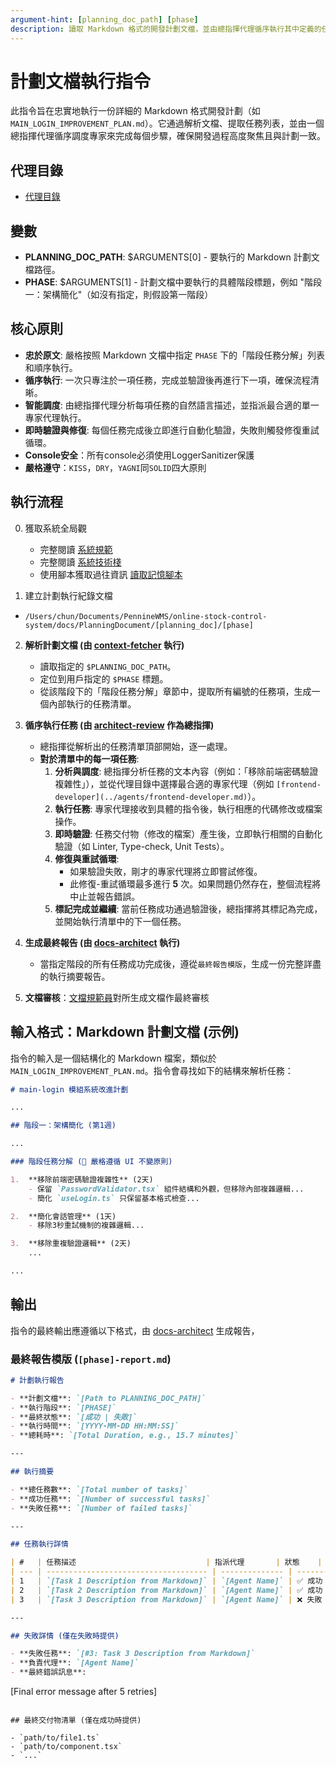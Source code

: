```yaml
---
argument-hint: [planning_doc_path] [phase]
description: 讀取 Markdown 格式的開發計劃文檔，並由總指揮代理循序執行其中定義的任務。
---
```


# 計劃文檔執行指令

此指令旨在忠實地執行一份詳細的 Markdown 格式開發計劃（如 `MAIN_LOGIN_IMPROVEMENT_PLAN.md`）。它通過解析文檔、提取任務列表，並由一個總指揮代理循序調度專家來完成每個步驟，確保開發過程高度聚焦且與計劃一致。

## 代理目錄

- [代理目錄](/Users/chun/Documents/PennineWMS/online-stock-control-system/.claude/agents)

## 變數

- **PLANNING_DOC_PATH**: $ARGUMENTS[0] - 要執行的 Markdown 計劃文檔路徑。
- **PHASE**: $ARGUMENTS[1] - 計劃文檔中要執行的具體階段標題，例如 "階段一：架構簡化"（如沒有指定，則假設第一階段）

## 核心原則

- **忠於原文**: 嚴格按照 Markdown 文檔中指定 `PHASE` 下的「階段任務分解」列表和順序執行。
- **循序執行**: 一次只專注於一項任務，完成並驗證後再進行下一項，確保流程清晰。
- **智能調度**: 由總指揮代理分析每項任務的自然語言描述，並指派最合適的單一專家代理執行。
- **即時驗證與修復**: 每個任務完成後立即進行自動化驗證，失敗則觸發修復重試循環。
- **Console安全**：所有console必須使用LoggerSanitizer保護
- **嚴格遵守**：`KISS`，`DRY`，`YAGNI`同`SOLID`四大原則

## 執行流程

0. 獲取系統全局觀
   - 完整閱讀 [系統規範](../../CLAUDE.local.md)
   - 完整閱讀 [系統技術棧](../../docs/TechStack)
   - 使用腳本獲取過往資訊 [讀取記憶腳本](../../scripts/hooks/read_memory.py)

1. 建立計劃執行紀錄文檔

- `/Users/chun/Documents/PennineWMS/online-stock-control-system/docs/PlanningDocument/[planning_doc]/[phase]`

2.  **解析計劃文檔 (由 [context-fetcher](../agents/context-fetcher.md) 執行)**
    - 讀取指定的 `$PLANNING_DOC_PATH`。
    - 定位到用戶指定的 `$PHASE` 標題。
    - 從該階段下的「階段任務分解」章節中，提取所有編號的任務項，生成一個內部執行的任務清單。

3.  **循序執行任務 (由 [architect-review](../agents/architect-review.md) 作為總指揮)**
    - 總指揮從解析出的任務清單頂部開始，逐一處理。
    - **對於清單中的每一項任務**:
      1.  **分析與調度**: 總指揮分析任務的文本內容（例如：「移除前端密碼驗證複雜性」），並從代理目錄中選擇最合適的專家代理（例如 `[frontend-developer](../agents/frontend-developer.md)`）。
      2.  **執行任務**: 專家代理接收到具體的指令後，執行相應的代碼修改或檔案操作。
      3.  **即時驗證**: 任務交付物（修改的檔案）產生後，立即執行相關的自動化驗證（如 Linter, Type-check, Unit Tests）。
      4.  **修復與重試循環**:
          - 如果驗證失敗，剛才的專家代理將立即嘗試修復。
          - 此修復-重試循環最多進行 **5** 次。如果問題仍然存在，整個流程將中止並報告錯誤。
      5.  **標記完成並繼續**: 當前任務成功通過驗證後，總指揮將其標記為完成，並開始執行清單中的下一個任務。

4.  **生成最終報告 (由 [docs-architect](../agents/docs-architect.md) 執行)**
    - 當指定階段的所有任務成功完成後，遵從`最終報告模版`，生成一份完整詳盡的執行摘要報告。

5.  **文檔審核**：[文檔規範員](../agents/documentation-normalizer.md)對所生成文檔作最終審核

## 輸入格式：Markdown 計劃文檔 (示例)

指令的輸入是一個結構化的 Markdown 檔案，類似於 `MAIN_LOGIN_IMPROVEMENT_PLAN.md`。指令會尋找如下的結構來解析任務：

```markdown
# main-login 模組系統改進計劃

...

## 階段一：架構簡化 (第1週)

...

### 階段任務分解 (🚨 嚴格遵循 UI 不變原則)

1.  **移除前端密碼驗證複雜性** (2天)
    - 保留 `PasswordValidator.tsx` 組件結構和外觀，但移除內部複雜邏輯...
    - 簡化 `useLogin.ts` 只保留基本格式檢查...

2.  **簡化會話管理** (1天)
    - 移除3秒重試機制的複雜邏輯...

3.  **移除重複驗證邏輯** (2天)
    ...

...
```

## 輸出

指令的最終輸出應遵循以下格式，由 [docs-architect](../agents/docs-architect.md) 生成報告，

### 最終報告模版 (`[phase]-report.md`)

```markdown
# 計劃執行報告

- **計劃文檔**: `[Path to PLANNING_DOC_PATH]`
- **執行階段**: `[PHASE]`
- **最終狀態**: `[成功 | 失敗]`
- **執行時間**: `[YYYY-MM-DD HH:MM:SS]`
- **總耗時**: `[Total Duration, e.g., 15.7 minutes]`

---

## 執行摘要

- **總任務數**: `[Total number of tasks]`
- **成功任務**: `[Number of successful tasks]`
- **失敗任務**: `[Number of failed tasks]`

---

## 任務執行詳情

| #   | 任務描述                             | 指派代理       | 狀態    | 重試次數    | 產出檔案          |
| --- | ------------------------------------ | -------------- | ------- | ----------- | ----------------- |
| 1   | `[Task 1 Description from Markdown]` | `[Agent Name]` | ✅ 成功 | `[Retries]` | `[List of files]` |
| 2   | `[Task 2 Description from Markdown]` | `[Agent Name]` | ✅ 成功 | `[Retries]` | `[List of files]` |
| 3   | `[Task 3 Description from Markdown]` | `[Agent Name]` | ❌ 失敗 | 5           | `N/A`             |

---

## 失敗詳情 (僅在失敗時提供)

- **失敗任務**: `[#3: Task 3 Description from Markdown]`
- **負責代理**: `[Agent Name]`
- **最終錯誤訊息**:
```

[Final error message after 5 retries]

```

## 最終交付物清單 (僅在成功時提供)

- `path/to/file1.ts`
- `path/to/component.tsx`
- `...`
```
